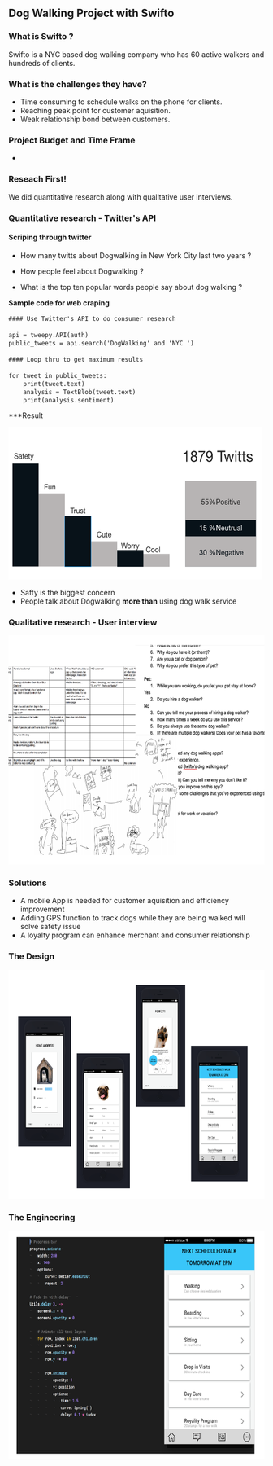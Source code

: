 ## Dog Walking Project with Swifto



### What is Swifto ?

Swifto is a NYC based dog walking company who has 60 active walkers and hundreds of clients. 





### What is the challenges they have? 

-  Time consuming to schedule walks on the phone for clients. 
-  Reaching peak point for customer aquisition. 
-  Weak relationship bond between customers. 


### Project Budget and Time Frame

- 




### Reseach First! 

We did quantitative research along with qualitative user interviews. 





### Quantitative research - Twitter's API

#### Scriping through twitter


- How many twitts about Dogwalking in New York City last two years ?

- How people feel about Dogwalking ?

- What is the top ten popular words people say about dog walking ?




**Sample code for web craping**

```
#### Use Twitter's API to do consumer research

api = tweepy.API(auth)
public_tweets = api.search('DogWalking' and 'NYC ')

#### Loop thru to get maximum results

for tweet in public_tweets:
    print(tweet.text)
    analysis = TextBlob(tweet.text)
    print(analysis.sentiment)
```





***Result

<img src="2.png" width="500" height="300">

- Safty is the biggest concern
- People talk about Dogwalking **more than** using dog walk service








### Qualitative research - User interview

<img src="3.png" width="600" height="450">









### Solutions

- A mobile App is needed for customer aquisition and efficiency improvement 
- Adding GPS function to track dogs while they are being walked will solve safety issue
- A loyalty program can enhance merchant and consumer relationship







### The Design

<img src="4.png" width="700" height="450">




### The Engineering 

<img src="5.png" width="700" height="450">











